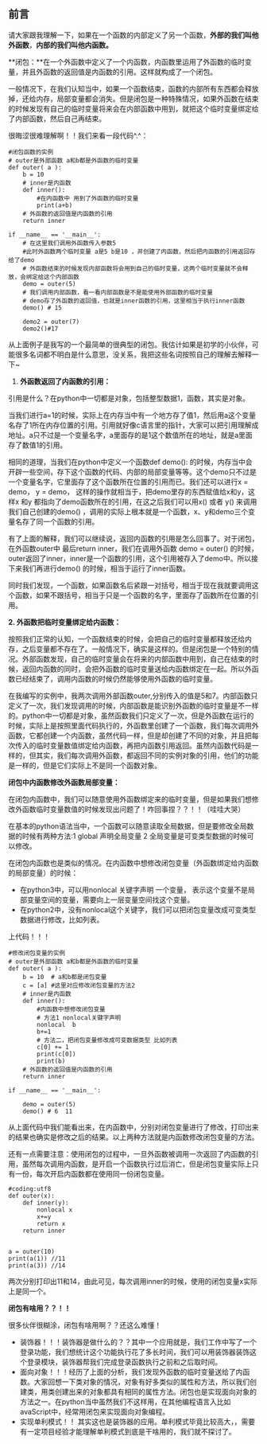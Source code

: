 ## 前言

请大家跟我理解一下，如果在一个函数的内部定义了另一个函数，**外部的我们叫他外函数**，**内部的我们叫他内函数。**

**闭包：**在一个外函数中定义了一个内函数，内函数里运用了外函数的临时变量，并且外函数的返回值是内函数的引用。这样就构成了一个闭包。

一般情况下，在我们认知当中，如果一个函数结束，函数的内部所有东西都会释放掉，还给内存，局部变量都会消失。但是闭包是一种特殊情况，如果外函数在结束的时候发现有自己的临时变量将来会在内部函数中用到，就把这个临时变量绑定给了内部函数，然后自己再结束。

很晦涩很难理解啊！！我们来看一段代码^.^：

```python3
#闭包函数的实例
# outer是外部函数 a和b都是外函数的临时变量
def outer( a ):
    b = 10
    # inner是内函数
    def inner():
        #在内函数中 用到了外函数的临时变量
        print(a+b)
    # 外函数的返回值是内函数的引用
    return inner

if __name__ == '__main__':
    # 在这里我们调用外函数传入参数5
    #此时外函数两个临时变量 a是5 b是10 ，并创建了内函数，然后把内函数的引用返回存给了demo
    # 外函数结束的时候发现内部函数将会用到自己的临时变量，这两个临时变量就不会释放，会绑定给这个内部函数
    demo = outer(5)
    # 我们调用内部函数，看一看内部函数是不是能使用外部函数的临时变量
    # demo存了外函数的返回值，也就是inner函数的引用，这里相当于执行inner函数
    demo() # 15

    demo2 = outer(7)
    demo2()#17
```

从上面例子是我写的一个最简单的很典型的闭包。我估计如果是初学的小伙伴，可能很多名词都不明白是什么意思，没关系，我把这些名词按照自己的理解去解释一下~

1.  **外函数返回了内函数的引用：**

引用是什么？在python中一切都是对象，包括整型数据1，函数，其实是对象。

当我们进行a=1的时候，实际上在内存当中有一个地方存了值1，然后用a这个变量名存了1所在内存位置的引用。引用就好像c语言里的指针，大家可以把引用理解成地址。a只不过是一个变量名字，a里面存的是1这个数值所在的地址，就是a里面存了数值1的引用。

相同的道理，当我们在python中定义一个函数def demo(): 的时候，内存当中会开辟一些空间，存下这个函数的代码、内部的局部变量等等。这个demo只不过是一个变量名字，它里面存了这个函数所在位置的引用而已。我们还可以进行x = demo， y = demo， 这样的操作就相当于，把demo里存的东西赋值给x和y，这样x 和y 都指向了demo函数所在的引用，在这之后我们可以用x() 或者 y() 来调用我们自己创建的demo() ，调用的实际上根本就是一个函数，x、y和demo三个变量名存了同一个函数的引用。

有了上面的解释，我们可以继续说，返回内函数的引用是怎么回事了。对于闭包，在外函数outer中 最后return inner，我们在调用外函数 demo = outer() 的时候，outer返回了inner，inner是一个函数的引用，这个引用被存入了demo中。所以接下来我们再进行demo() 的时候，相当于运行了inner函数。

同时我们发现，一个函数，如果函数名后紧跟一对括号，相当于现在我就要调用这个函数，如果不跟括号，相当于只是一个函数的名字，里面存了函数所在位置的引用。

**2. 外函数把临时变量绑定给内函数：**

按照我们正常的认知，一个函数结束的时候，会把自己的临时变量都释放还给内存，之后变量都不存在了。一般情况下，确实是这样的。但是闭包是一个特别的情况。外部函数发现，自己的临时变量会在将来的内部函数中用到，自己在结束的时候，返回内函数的同时，会把外函数的临时变量送给内函数绑定在一起。所以外函数已经结束了，调用内函数的时候仍然能够使用外函数的临时变量。

在我编写的实例中，我两次调用外部函数outer,分别传入的值是5和7。内部函数只定义了一次，我们发现调用的时候，内部函数是能识别外函数的临时变量是不一样的。python中一切都是对象，虽然函数我们只定义了一次，但是外函数在运行的时候，实际上是按照里面代码执行的，外函数里创建了一个函数，我们每次调用外函数，它都创建一个内函数，虽然代码一样，但是却创建了不同的对象，并且把每次传入的临时变量数值绑定给内函数，再把内函数引用返回。虽然内函数代码是一样的，但其实，我们每次调用外函数，都返回不同的实例对象的引用，他们的功能是一样的，但是它们实际上不是同一个函数对象。

**闭包中内函数修改外函数局部变量：**

在闭包内函数中，我们可以随意使用外函数绑定来的临时变量，但是如果我们想修改外函数临时变量数值的时候发现出问题了！咋回事捏？？！！（哇哇大哭）

在基本的python语法当中，一个函数可以随意读取全局数据，但是要修改全局数据的时候有两种方法:1 global 声明全局变量 2 全局变量是可变类型数据的时候可以修改。

在闭包内函数也是类似的情况。在内函数中想修改闭包变量（外函数绑定给内函数的局部变量）的时候：

-   在python3中，可以用nonlocal 关键字声明 一个变量， 表示这个变量不是局部变量空间的变量，需要向上一层变量空间找这个变量。
-   在python2中，没有nonlocal这个关键字，我们可以把闭包变量改成可变类型数据进行修改，比如列表。

上代码！！！

```python3
#修改闭包变量的实例
# outer是外部函数 a和b都是外函数的临时变量
def outer( a ):
    b = 10  # a和b都是闭包变量
    c = [a] #这里对应修改闭包变量的方法2
    # inner是内函数
    def inner():
        #内函数中想修改闭包变量
        # 方法1 nonlocal关键字声明
        nonlocal  b
        b+=1
        # 方法二，把闭包变量修改成可变数据类型 比如列表
        c[0] += 1
        print(c[0])
        print(b)
    # 外函数的返回值是内函数的引用
    return inner

if __name__ == '__main__':

    demo = outer(5)
    demo() # 6  11
```

从上面代码中我们能看出来，在内函数中，分别对闭包变量进行了修改，打印出来的结果也确实是修改之后的结果。以上两种方法就是内函数修改闭包变量的方法。

还有一点需要注意：使用闭包的过程中，一旦外函数被调用一次返回了内函数的引用，虽然每次调用内函数，是开启一个函数执行过后消亡，但是闭包变量实际上只有一份，每次开启内函数都在使用同一份闭包变量。

```python3
#coding:utf8
def outer(x):
    def inner(y):
        nonlocal x
        x+=y
        return x
    return inner


a = outer(10)
print(a(1)) //11
print(a(3)) //14
```

两次分别打印出11和14，由此可见，每次调用inner的时候，使用的闭包变量x实际上是同一个。

**闭包有啥用？？！！**

很多伙伴很糊涂，闭包有啥用啊？？还这么难懂！

-   装饰器！！！装饰器是做什么的？？其中一个应用就是，我们工作中写了一个登录功能，我们想统计这个功能执行花了多长时间，我们可以用装饰器装饰这个登录模块，装饰器帮我们完成登录函数执行之前和之后取时间。
-   面向对象！！！经历了上面的分析，我们发现外函数的临时变量送给了内函数。大家回想一下类对象的情况，对象有好多类似的属性和方法，所以我们创建类，用类创建出来的对象都具有相同的属性方法。闭包也是实现面向对象的方法之一。在python当中虽然我们不这样用，在其他编程语言入比如avaScript中，经常用闭包来实现面向对象编程。
-   实现单利模式！！ 其实这也是装饰器的应用。单利模式毕竟比较高大，，需要有一定项目经验才能理解单利模式到底是干啥用的，我们就不探讨了。